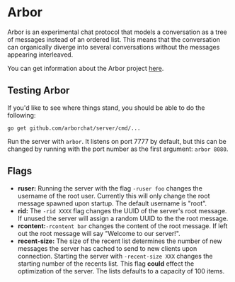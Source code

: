 # Arbor

Arbor is an experimental chat protocol that models a conversation
as a tree of messages instead of an ordered list. This means that
the conversation can organically diverge into several conversations
without the messages appearing interleaved.

You can get information about the Arbor project [here](https://man.sr.ht/~whereswaldon/arborchat/).

## Testing Arbor
If you'd like to see where things stand, you should be able to do the following:

```
go get github.com/arborchat/server/cmd/...
```

Run the server with `arbor`. It listens on port 7777 by default, but this can be changed by running with the port number as the first argument: `arbor 8080`.

## Flags
- **ruser:** Running the server with the flag `-ruser foo` changes the username of the root user. Currently this will only change the root message spawned upon startup. The default username is "root".
- **rid:** The `-rid XXXX` flag changes the UUID of the server's root message. If unused the server will assign a random UUID to the the root message.
- **rcontent:**`-rcontent bar` changes the content of the root message. If left out the root message will say "Welcome to our server!".
- **recent-size:** The size of the recent list determines the number of new messages the server has cached to send to new clients upon connection. Starting the server with `-recent-size XXX` changes the starting number of the recents list. This flag **could** effect the optimization of the server. The lists defaults to a capacity of 100 items.
